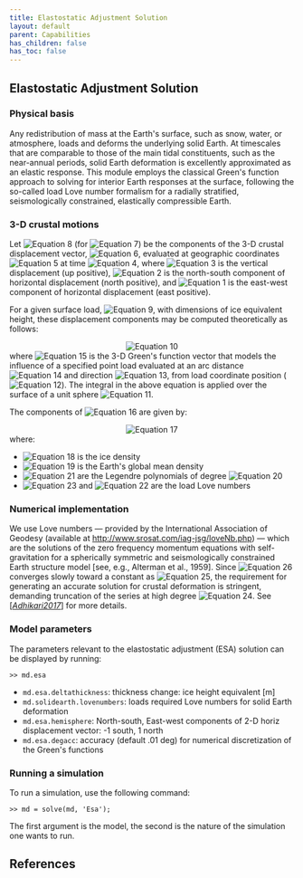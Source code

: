 ```yaml
---
title: Elastostatic Adjustment Solution
layout: default
parent: Capabilities
has_children: false
has_toc: false
---
```


## Elastostatic Adjustment Solution
### Physical basis
Any redistribution of mass at the Earth's surface, such as snow, water, or atmosphere, loads and deforms the underlying solid Earth. At timescales that are comparable to those of the main tidal constituents, such as the near-annual periods, solid Earth deformation is excellently approximated as an elastic response. This module employs the classical Green's function approach to solving for interior Earth responses at the surface, following the so-called load Love number formalism for a radially stratified, seismologically constrained, elastically compressible Earth.

### 3-D crustal motions
Let <img src="https://latex.codecogs.com/svg.latex?U_i" alt="Equation 8"> (for <img src="https://latex.codecogs.com/svg.latex?i=1,2,3" alt="Equation 7">) be the components of the 3-D crustal displacement vector, <img src="https://latex.codecogs.com/svg.latex?\vec{U}(\theta,\phi,t)" alt="Equation 6">, evaluated at geographic coordinates <img src="https://latex.codecogs.com/svg.latex?(\theta,\phi)" alt="Equation 5"> at time <img src="https://latex.codecogs.com/svg.latex?t" alt="Equation 4">, where <img src="https://latex.codecogs.com/svg.latex?U_1" alt="Equation 3"> is the vertical displacement (up positive), <img src="https://latex.codecogs.com/svg.latex?U_2" alt="Equation 2"> is the north-south component of horizontal displacement (north positive), and <img src="https://latex.codecogs.com/svg.latex?U_3" alt="Equation 1"> is the east-west component of horizontal displacement (east positive).

For a given surface load, <img src="https://latex.codecogs.com/svg.latex?H(\theta,\phi,t)" alt="Equation 9">, with dimensions of ice equivalent height, these displacement components may be computed theoretically as follows:

<div align="center"><img src="https://latex.codecogs.com/svg.latex?
\vec{U}(\theta,\phi,t) = \int{ \vec{G}(\alpha,\beta) H(\theta',\phi',t) \text{d}\mathcal{S}'}," alt="Equation 10"></div>
where <img src="https://latex.codecogs.com/svg.latex?\vec{G}(\alpha,\beta)" alt="Equation 15"> is the 3-D Green's function vector that models the influence of a specified point load evaluated at an arc distance <img src="https://latex.codecogs.com/svg.latex?\alpha" alt="Equation 14"> and direction <img src="https://latex.codecogs.com/svg.latex?\beta" alt="Equation 13">, from load coordinate position (<img src="https://latex.codecogs.com/svg.latex?\theta',\phi'" alt="Equation 12">). The integral in the above equation is applied over the surface of a unit sphere <img src="https://latex.codecogs.com/svg.latex?\mathcal{S}" alt="Equation 11">.

The components of <img src="https://latex.codecogs.com/svg.latex?\vec{G}" alt="Equation 16"> are given by:

<div align="center"><img src="https://latex.codecogs.com/svg.latex?
\left\{\begin{array}{l}G_1(\alpha,\beta) \\G_2(\alpha,\beta) \\G_3(\alpha,\beta)\end{array}\right\}=\frac{3}{4\pi} \frac{\rho_i}{\rho_e} \sum_{n=0}^\infty\left\{\begin{array}{l}h'_n P_n(\cos \alpha) \\l'_n \cos\phi \text{d}P_n(\cos \alpha) / \text{d} \alpha \\l'_n \sin\phi \text{d}P_n(\cos \alpha) / \text{d} \alpha\end{array}\right\}," alt="Equation 17"></div>
where:

- <img src="https://latex.codecogs.com/svg.latex?\rho_i" alt="Equation 18"> is the ice density
- <img src="https://latex.codecogs.com/svg.latex?\rho_e" alt="Equation 19"> is the Earth's global mean density
- <img src="https://latex.codecogs.com/svg.latex?P_n" alt="Equation 21"> are the Legendre polynomials of degree <img src="https://latex.codecogs.com/svg.latex?n" alt="Equation 20">
- <img src="https://latex.codecogs.com/svg.latex?h'_n" alt="Equation 23"> and <img src="https://latex.codecogs.com/svg.latex?l'_n" alt="Equation 22"> are the load Love numbers

### Numerical implementation
We use Love numbers &#8212; provided by the International Association of Geodesy (available at http://www.srosat.com/iag-jsg/loveNb.php) &#8212; which are the solutions of the zero frequency momentum equations with self-gravitation for a spherically symmetric and seismologically constrained Earth structure model [see, e.g., Alterman et al., 1959]. Since <img src="https://latex.codecogs.com/svg.latex?h'_n" alt="Equation 26"> converges slowly toward a constant as <img src="https://latex.codecogs.com/svg.latex?n \rightarrow \infty" alt="Equation 25">, the requirement for generating an accurate solution for crustal deformation is stringent, demanding truncation of the series at high degree <img src="https://latex.codecogs.com/svg.latex?n = 10,000" alt="Equation 24">. See [<a href="#references">*Adhikari2017*</a>] for more details.

### Model parameters
The parameters relevant to the elastostatic adjustment (ESA) solution can be displayed by running:
````
>> md.esa
````


- `md.esa.deltathickness`: thickness change: ice height equivalent [m]
- `md.solidearth.lovenumbers`: loads required Love numbers for solid Earth deformation
- `md.esa.hemisphere`: North-south, East-west components of 2-D horiz displacement vector: -1 south, 1 north
- `md.esa.degacc`: accuracy (default .01 deg) for numerical discretization of the Green's functions

### Running a simulation
To run a simulation, use the following command:
````
>> md = solve(md, 'Esa');
````
The first argument is the model, the second is the nature of the simulation one wants to run.


## References
